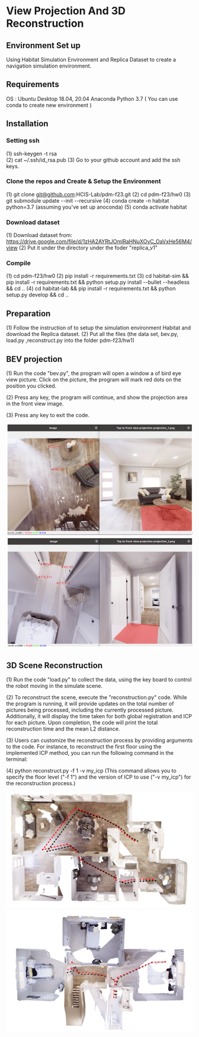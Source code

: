 # View Projection And 3D Reconstruction

## Environment Set up
Using Habitat Simulation Environment and Replica Dataset to create a navigation simulation environment.

## Requirements
OS : Ubuntu Desktop 18.04, 20.04
Anaconda
Python 3.7 ( You can use conda to create new environment )

## Installation

### Setting ssh
(1) ssh-keygen -t rsa  
(2) cat ~/.ssh/id_rsa.pub 
(3) Go to your github account and add the ssh keys.

### Clone the repos and Create & Setup the Environment
(1) git clone git@github.com:HCIS-Lab/pdm-f23.git 
(2) cd pdm-f23/hw0
(3) git submodule update --init --recursive
(4) conda create -n habitat python=3.7 (assuming you've set up anoconda)
(5) conda activate habitat

### Download dataset
(1) Download dataset from: https://drive.google.com/file/d/1zHA2AYRtJOmlRaHNuXOvC_OaVxHe56M4/view 
(2) Put it under the directory under the foder "replica_v1"

### Compile
(1) cd pdm-f23/hw0
(2) pip install -r requirements.txt
(3) cd habitat-sim && pip install -r requirements.txt && python setup.py  install --bullet --headless && cd ..
(4) cd habitat-lab && pip install -r requirements.txt && python setup.py develop && cd ..

## Preparation
(1) Follow the instruction of to setup the simulation environment Habitat and download the Replica dataset.
(2) Put all the files (the data set, bev.py, load.py ,reconstruct.py into the folder pdm-f23/hw1)

## BEV projection
(1) Run the code "bev.py", the program will open a window a of bird eye view picture. Click on the picture, the program will mark red dots on the position you clicked.

(2) Press any key, the program will continue, and show the projection area in the front view image.

(3) Press any key to exit the code.

![image](https://github.com/timmy168/View-Projection-and-3D-Reconstruction/blob/main/bev_result_1.png)
![image](https://github.com/timmy168/View-Projection-and-3D-Reconstruction/blob/main/bev_result_2.png)

## 3D Scene Reconstruction
(1) Run the code "load.py" to collect the data, using the key board to control the robot moving in the simulate scene.

(2) To reconstruct the scene, execute the "reconstruction.py" code. While the program is running, it will provide updates on the total number of pictures being processed, including the currently processed picture. Additionally, it will display the time taken for both global registration and ICP for each picture. Upon completion, the code will print the total reconstruction time and the mean L2 distance.

(3) Users can customize the reconstruction process by providing arguments to the code. For instance, to reconstruct the first floor using the implemented ICP method, you can run the following command in the terminal:

(4) python reconstruct.py -f 1 -v my_icp 
(This command allows you to specify the floor level ("-f 1") and the version of ICP to use ("-v my_icp") for the reconstruction process.)

![image](https://github.com/timmy168/View-Projection-and-3D-Reconstruction/blob/main/first_floor.png)
![image](https://github.com/timmy168/View-Projection-and-3D-Reconstruction/blob/main/second_floor.png)
